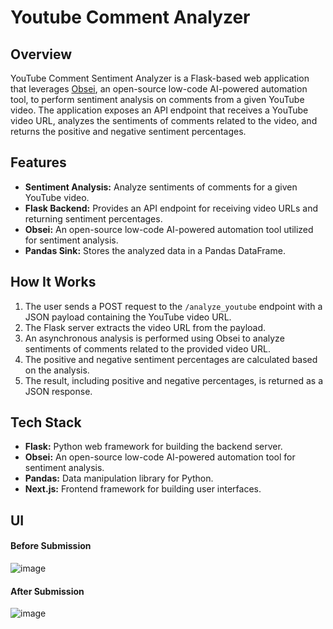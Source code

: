 # **Youtube Comment Analyzer**

## Overview

YouTube Comment Sentiment Analyzer is a Flask-based web application that leverages [Obsei](https://github.com/obsei/obsei), an open-source low-code AI-powered automation tool, to perform sentiment analysis on comments from a given YouTube video. The application exposes an API endpoint that receives a YouTube video URL, analyzes the sentiments of comments related to the video, and returns the positive and negative sentiment percentages.

## Features

- **Sentiment Analysis:** Analyze sentiments of comments for a given YouTube video.
- **Flask Backend:** Provides an API endpoint for receiving video URLs and returning sentiment percentages.
- **Obsei:** An open-source low-code AI-powered automation tool utilized for sentiment analysis.
- **Pandas Sink:** Stores the analyzed data in a Pandas DataFrame.

## How It Works

1. The user sends a POST request to the `/analyze_youtube` endpoint with a JSON payload containing the YouTube video URL.
2. The Flask server extracts the video URL from the payload.
3. An asynchronous analysis is performed using Obsei to analyze sentiments of comments related to the provided video URL.
4. The positive and negative sentiment percentages are calculated based on the analysis.
5. The result, including positive and negative percentages, is returned as a JSON response.

## Tech Stack

- **Flask:** Python web framework for building the backend server.
- **Obsei:** An open-source low-code AI-powered automation tool for sentiment analysis.
- **Pandas:** Data manipulation library for Python.
- **Next.js:** Frontend framework for building user interfaces.

## UI
#### Before Submission
![image](https://github.com/kajalchoudhary1003/Youtube_Comment_Analyzer/assets/108188712/52a4bf91-2b36-4e2e-8d56-f4f251cb257b)

#### After Submission
![image](https://github.com/kajalchoudhary1003/Youtube_Comment_Analyzer/assets/108188712/079ecee6-2674-497b-9230-b8dd2aeeed00)



